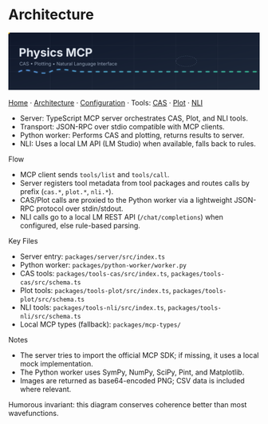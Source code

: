 # Architecture

<p align="center">
  <img src="assets/header.svg" width="960" alt="Physics MCP banner" />
</p>

[Home](../README.md) · [Architecture](Architecture.md) · [Configuration](Configuration.md) · Tools: [CAS](Tools/CAS.md) · [Plot](Tools/Plot.md) · [NLI](Tools/NLI.md)

- Server: TypeScript MCP server orchestrates CAS, Plot, and NLI tools.
- Transport: JSON-RPC over stdio compatible with MCP clients.
- Python worker: Performs CAS and plotting, returns results to server.
- NLI: Uses a local LM API (LM Studio) when available, falls back to rules.

Flow
- MCP client sends `tools/list` and `tools/call`.
- Server registers tool metadata from tool packages and routes calls by prefix (`cas.*`, `plot.*`, `nli.*`).
- CAS/Plot calls are proxied to the Python worker via a lightweight JSON-RPC protocol over stdin/stdout.
- NLI calls go to a local LM REST API (`/chat/completions`) when configured, else rule-based parsing.

Key Files
- Server entry: `packages/server/src/index.ts`
- Python worker: `packages/python-worker/worker.py`
- CAS tools: `packages/tools-cas/src/index.ts`, `packages/tools-cas/src/schema.ts`
- Plot tools: `packages/tools-plot/src/index.ts`, `packages/tools-plot/src/schema.ts`
- NLI tools: `packages/tools-nli/src/index.ts`, `packages/tools-nli/src/schema.ts`
- Local MCP types (fallback): `packages/mcp-types/`

Notes
- The server tries to import the official MCP SDK; if missing, it uses a local mock implementation.
- The Python worker uses SymPy, NumPy, SciPy, Pint, and Matplotlib.
- Images are returned as base64-encoded PNG; CSV data is included where relevant.

Humorous invariant: this diagram conserves coherence better than most wavefunctions.
